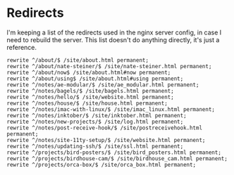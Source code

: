 # Redirects

I'm keeping a list of the redirects used in the nginx server config, in case I need to rebuild the server. This list doesn't do anything directly, it's just a reference.

    rewrite ^/about/$ /site/about.html permanent;
    rewrite ^/about/nate-steiner/$ /site/nate-steiner.html permanent;
    rewrite ^/about/now$ /site/about.html#now permanent;
    rewrite ^/about/using$ /site/about.html#using permanent;
    rewrite ^/notes/ae-modular/$ /site/ae_modular.html permanent;
    rewrite ^/notes/bagels/$ /site/bagels.html permanent;
    rewrite ^/notes/hello/$ /site/website.html permanent;
    rewrite ^/notes/house/$ /site/house.html permanent;
    rewrite ^/notes/imac-with-linux/$ /site/imac_linux.html permanent;
    rewrite ^/notes/inktober/$ /site/inktober.html permanent;
    rewrite ^/notes/new-projects/$ /site/log.html permanent;
    rewrite ^/notes/post-receive-hook/$ /site/postreceivehook.html permanent;
    rewrite ^/notes/site-11ty-setup/$ /site/website.html permanent;
    rewrite ^/notes/updating-ssh/$ /site/ssl.html permanent;
    rewrite ^/projects/bird-posters/$ /site/bird_posters.html permanent;
    rewrite ^/projects/birdhouse-cam/$ /site/birdhouse_cam.html permanent;
    rewrite ^/projects/orca-box/$ /site/orca_box.html permanent;